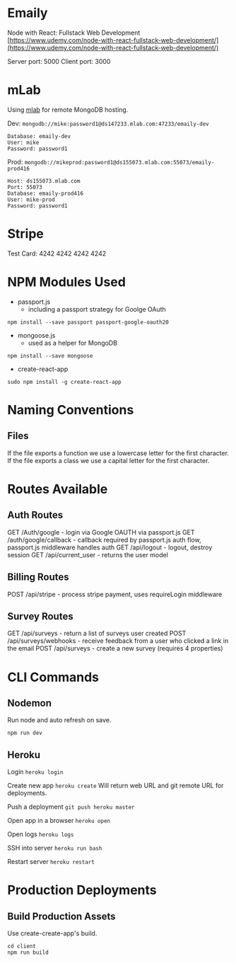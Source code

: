 # Emaily

Node with React: Fullstack Web Development
[https://www.udemy.com/node-with-react-fullstack-web-development/](https://www.udemy.com/node-with-react-fullstack-web-development/)

Server port: 5000
Client port: 3000





# mLab
Using [mlab](https://mlab.com/home) for remote MongoDB hosting.

Dev: `mongodb://mike:password1@ds147233.mlab.com:47233/emaily-dev`
```
Database: emaily-dev
User: mike
Password: password1
```

Prod: `mongodb://mikeprod:password1@ds155073.mlab.com:55073/emaily-prod416`
```
Host: ds155073.mlab.com
Port: 55073
Database: emaily-prod416
User: mike-prod
Password: password1
```






# Stripe
Test Card: 4242 4242 4242 4242


# NPM Modules Used
- passport.js
    - including a passport strategy for Goolge OAuth
```
npm install --save passport passport-google-oauth20
```

- mongoose.js
    - used as a helper for MongoDB
```
npm install --save mongoose
```

- create-react-app
```
sudo npm install -g create-react-app
```




# Naming Conventions

## Files
If the file exports a function we use a lowercase letter for the first character.
If the file exports a class we use a capital letter for the first character.





# Routes Available

## Auth Routes
GET /Auth/google                - login via Google OAUTH via passport.js
GET /auth/google/callback       - callback required by passport.js auth flow, passport.js middleware handles auth
GET /api/logout                 - logout, destroy session
GET /api/current_user           - returns the user model

## Billing Routes
POST /api/stripe                - process stripe payment, uses requireLogin middleware

## Survey Routes
GET /api/surveys                - return a list of surveys user created
POST /api/surveys/webhooks      - receive feedback from a user who clicked a link in the email
POST /api/surveys               - create a new survey (requires 4 properties)



# CLI Commands

## Nodemon
Run node and auto refresh on save.
```
npm run dev
```

## Heroku

Login
```heroku login```

Create new app
```heroku create```
Will return web URL and git remote URL for deployments.

Push a deployment
```git push heroku master```

Open app in a browser
```heroku open```

Open logs
```heroku logs```

SSH into server
```heroku run bash```

Restart server
```heroku restart```







# Production Deployments

## Build Production Assets
Use create-create-app's build.
```
cd client
npm run build
```













